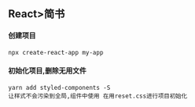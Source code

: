 ## React>简书

#### 创建项目

```
npx create-react-app my-app
```

#### 初始化项目,删除无用文件

```
yarn add styled-components -S 
让样式不会污染到全局,组件中使用 在用reset.css进行项目初始化
```

